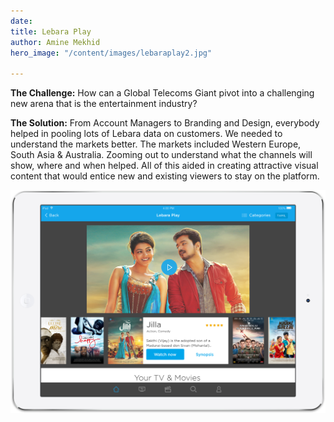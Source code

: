 ```yaml
---
date: 
title: Lebara Play
author: Amine Mekhid
hero_image: "/content/images/lebaraplay2.jpg"

---
```

**The Challenge:** How can a Global Telecoms Giant pivot into a challenging new arena that is the entertainment industry?

**The Solution:** From Account Managers to Branding and Design, everybody helped in pooling lots of Lebara data on customers. We needed to understand the markets better. The markets included Western Europe, South Asia & Australia. Zooming out to understand what the channels will show, where and when helped. All of this aided in creating attractive visual content that would entice new and existing viewers to stay on the platform.

![](/content/images/lebaraplay.png)